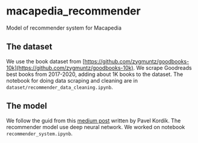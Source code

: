 # macapedia_recommender
Model of recommender system for Macapedia

## The dataset
We use the book dataset from [https://github.com/zygmuntz/goodbooks-10k](https://github.com/zygmuntz/goodbooks-10k). We scrape Goodreads best books from 2017-2020, adding about 1K books to the dataset. The notebook for doing data scraping and cleaning are in `dataset/recommender_data_cleaning.ipynb`.

## The model
We follow the guid from this [medium post](https://medium.com/recombee-blog/machine-learning-for-recommender-systems-part-1-algorithms-evaluation-and-cold-start-6f696683d0ed) written by Pavel Kordík. The recommender model use deep neural network. We worked on notebook `recommender_system.ipynb`.
